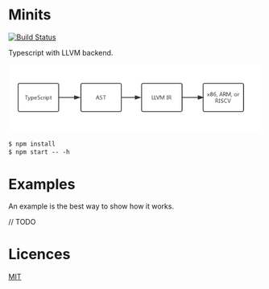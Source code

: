 # Minits

[![Build Status](https://travis-ci.org/cryptape/minits.svg?branch=master)](https://travis-ci.org/cryptape/minits)

Typescript with LLVM backend.

![img](/res/flow.png)

```
$ npm install
$ npm start -- -h
```

# Examples

An example is the best way to show how it works.

// TODO

# Licences

[MIT](/LICENSE)
